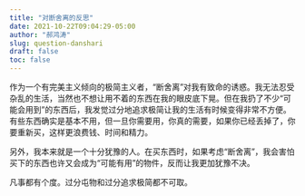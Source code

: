```yaml
---
title: "对断舍离的反思"
date: 2021-10-22T09:04:29-05:00
author: "郝鸿涛"
slug: question-danshari
draft: false
toc: false
---
```

作为一个有完美主义倾向的极简主义者，“断舍离”对我有致命的诱惑。我无法忍受杂乱的生活，当然也不想让用不着的东西在我的眼皮底下晃。但在我扔了不少“可能会用到”的东西后，我发觉过分地追求极简让我的生活有时候变得非常不方便。有些东西确实是基本不用，但一旦你需要用，你真的需要，如果你已经丢掉了，你要重新买，这样更浪费钱、时间和精力。

另外，我本来就是一个十分犹豫的人。在买东西时，如果考虑“断舍离”，我会害怕买下的东西也许又会成为“可能有用”的物件，反而让我更加犹豫不决。

凡事都有个度。过分屯物和过分追求极简都不可取。